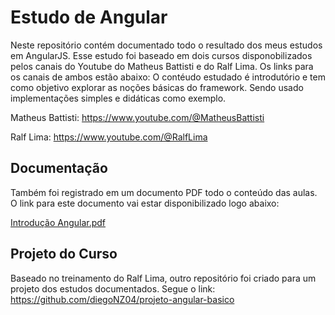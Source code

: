 # Estudo de Angular
Neste repositório contém documentado todo o resultado dos meus estudos em AngularJS. Esse estudo foi baseado em dois cursos disponobilizados pelos canais do Youtube do Matheus Battisti e do Ralf Lima. Os links para os canais de ambos estão abaixo:
O contéudo estudado é introdutório e tem como objetivo explorar as noções básicas do framework. Sendo usado implementações simples e didáticas como exemplo.

Matheus Battisti: https://www.youtube.com/@MatheusBattisti

Ralf Lima: https://www.youtube.com/@RalfLima

## Documentação
Também foi registrado em um documento PDF todo o conteúdo das aulas. O link para este documento vai estar disponibilizado logo abaixo:

[Introdução Angular.pdf](https://github.com/user-attachments/files/17033125/Introducao.Angular.pdf)

## Projeto do Curso
Baseado no treinamento do Ralf Lima, outro repositório foi criado para um projeto dos estudos documentados. Segue o link:
https://github.com/diegoNZ04/projeto-angular-basico

